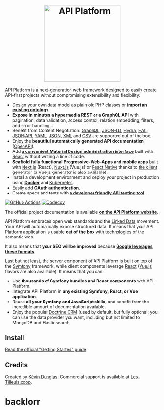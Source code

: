 <h1 align="center"><a href="https://api-platform.com"><img src="https://api-platform.com/images/logos/Logo_Circle%20webby%20text%20blue.png" alt="API Platform" width="250" height="250"></a></h1>

API Platform is a next-generation web framework designed to easily create API-first projects without compromising extensibility
and flexibility:

* Design your own data model as plain old PHP classes or [**import an existing ontology**](https://api-platform.com/docs/schema-generator).
* **Expose in minutes a hypermedia REST or a GraphQL API** with pagination, data validation, access control, relation embedding,
  filters, and error handling...
* Benefit from Content Negotiation: [GraphQL](https://api-platform.com/docs/core/graphql/), [JSON-LD](https://json-ld.org), [Hydra](https://hydra-cg.com),
  [HAL](https://github.com/mikekelly/hal_specification/blob/master/hal_specification.md), [JSON:API](https://jsonapi.org/), [YAML](https://yaml.org/), [JSON](https://www.json.org/), [XML](https://www.w3.org/XML/) and [CSV](https://www.ietf.org/rfc/rfc4180.txt) are supported out of the box.
* Enjoy the **beautiful automatically generated API documentation** ([OpenAPI](https://api-platform.com/docs/core/openapi/)).
* Add [**a convenient Material Design administration interface**](https://api-platform.com/docs/admin) built with [React](https://reactjs.org/)
  without writing a line of code.
* **Scaffold fully functional Progressive-Web-Apps and mobile apps** built with [Next.js](https://api-platform.com/docs/client-generator/nextjs/) (React),
[Nuxt.js](https://api-platform.com/docs/client-generator/nuxtjs/) (Vue.js) or [React Native](https://api-platform.com/docs/client-generator/react-native/)
thanks to [the client generator](https://api-platform.com/docs/client-generator/) (a Vue.js generator is also available).
* Install a development environment and deploy your project in production using **[Docker](https://api-platform.com/docs/distribution)**
and [Kubernetes](https://api-platform.com/docs/deployment/kubernetes).
* Easily add **[OAuth](https://oauth.net/) authentication**.
* Create specs and tests with **[a developer friendly API testing tool](https://api-platform.com/docs/distribution/testing/)**.

[![GitHub Actions](https://github.com/api-platform/core/workflows/CI/badge.svg)](https://github.com/api-platform/core/actions?workflow=CI)
[![Codecov](https://codecov.io/gh/api-platform/core/branch/master/graph/badge.svg)](https://codecov.io/gh/api-platform/core/branch/master)

The official project documentation is available **[on the API Platform website](https://api-platform.com)**.

API Platform embraces open web standards and the
[Linked Data](https://www.w3.org/standards/semanticweb/data) movement. Your API will automatically expose structured data.
It means that your API Platform application is usable **out of the box** with technologies of
the semantic web.

It also means that **your SEO will be improved** because **[Google leverages these formats](https://developers.google.com/search/docs/guides/intro-structured-data)**.

Last but not least, the server component of API Platform is built on top of the [Symfony](https://symfony.com) framework,
while client components leverage [React](https://reactjs.org/) ([Vue.js](https://vuejs.org/) flavors are also available).
It means that you can:

* Use **thousands of Symfony bundles and React components** with API Platform.
* Integrate API Platform in **any existing Symfony, React, or Vue application**.
* Reuse **all your Symfony and JavaScript skills**, and benefit from the incredible amount of documentation available.
* Enjoy the popular [Doctrine ORM](https://www.doctrine-project.org/projects/orm.html) (used by default, but fully optional:
  you can use the data provider you want, including but not limited to MongoDB and Elasticsearch)

## Install

[Read the official "Getting Started" guide](https://api-platform.com/docs/distribution).

## Credits

Created by [Kévin Dunglas](https://dunglas.fr). Commercial support is available at [Les-Tilleuls.coop](https://les-tilleuls.coop).
# backlorr
